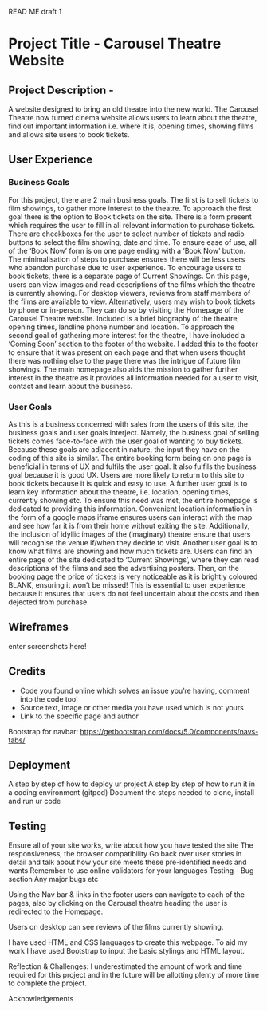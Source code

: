 READ ME draft 1

# Project Title - Carousel Theatre Website 
## Project Description - 
A website designed to bring an old theatre into the new world. The Carousel Theatre now turned cinema website allows users to learn about the theatre, find out important information i.e. where it is, opening times, showing films and allows site users to book tickets.


## User Experience

### Business Goals 
For this project, there are 2 main business goals. The first is to sell tickets to film showings, to gather more interest to the theatre. To approach the first goal there is the option to Book tickets on the site. There is a form present which requires the user to fill in all relevant information to purchase tickets. There are checkboxes for the user to select number of tickets and radio buttons to select the film showing, date and time. To ensure ease of use, all of the ‘Book Now’ form is on one page ending with a ‘Book Now’ button. The minimalisation of steps to purchase ensures there will be less users who abandon purchase due to user experience. To encourage users to book tickets, there is a separate page of Current Showings. On this page, users can view images and read descriptions of the films which the theatre is currently showing. For desktop viewers, reviews from staff members of the films are available to view. 
Alternatively, users may wish to book tickets by phone or in-person. They can do so by visiting the Homepage of the Carousel Theatre website. Included is a brief biography of the theatre, opening times, landline phone number and location.
To approach the second goal of gathering more interest for the theatre, I have included a ‘Coming Soon’ section to the footer of the website. I added this to the footer to ensure that it was present on each page and that when users thought there was nothing else to the page there was the intrigue of future film showings. The main homepage also aids the mission to gather further interest in the theatre as it provides all information needed for a user to visit, contact and learn about the business.
### User Goals
As this is a business concerned with sales from the users of this site, the business goals and user goals interject. Namely, the business goal of selling tickets comes face-to-face with the user goal of wanting to buy tickets. Because these goals are adjacent in nature, the input they have on the coding of this site is similar. The entire booking form being on one page is beneficial in terms of UX and fulfils the user goal. It also fulfils the business goal because it is good UX. Users are more likely to return to this site to book tickets because it is quick and easy to use. A further user goal is to learn key information about the theatre, i.e. location, opening times, currently showing etc. To ensure this need was met, the entire homepage is dedicated to providing this information. Convenient location information in the form of a google maps iframe ensures users can interact with the map and see how far it is from their home without exiting the site. Additionally, the inclusion of idyllic images of the (imaginary) theatre ensure that users will recognise the venue if/when they decide to visit. Another user goal is to know what films are showing and how much tickets are. Users can find an entire page of the site dedicated to ‘Current Showings’, where they can read descriptions of the films and see the advertising posters. Then, on the booking page the price of tickets is very noticeable as it is brightly coloured BLANK, ensuring it won’t be missed! This is essential to user experience because it ensures that users do not feel uncertain about the costs and then dejected from purchase. 

## Wireframes
enter screenshots here!


## Credits 
- Code you found online which solves an issue you’re having, comment into the code too!
- Source text, image or other media  you have used which is not yours
- Link to the specific page and author 

Bootstrap for navbar: https://getbootstrap.com/docs/5.0/components/navs-tabs/ 

## Deployment 
A step by step of how to deploy ur project 
A step by step of how to run it in a coding environment (gitpod)
Document the steps needed to clone, install and run ur code 

## Testing
Ensure all of your site works, write about how you have tested the site 
The responsiveness, the browser compatibility
Go back over user stories in detail and talk about how your site meets these pre-identified needs and wants 
Remember to use online validators for your languages 
Testing - Bug section 
Any major bugs etc 

Using the Nav bar & links in the footer users can navigate to each of the pages, also by clicking on the Carousel theatre heading the user is redirected to the Homepage. 

Users on desktop can see reviews of the films currently showing.

I have used HTML and CSS languages to create this webpage. To aid my work I have used Bootstrap to input the basic stylings and HTML layout. 

 Reflection & Challenges: I underestimated the amount of work and time required for this project and in the future will be allotting plenty of more time to complete the project. 

Acknowledgements


